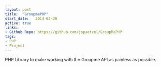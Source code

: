 ```yaml
---
layout: post
title:  "GroupmePHP"
start_date:   2014-03-20
active: true
links:
- Github Repo: https://github.com/jspaetzel/GroupMePHP
tags:
- PHP
- Project
---
```


PHP Library to make working with the Groupme API as painless as possible.

